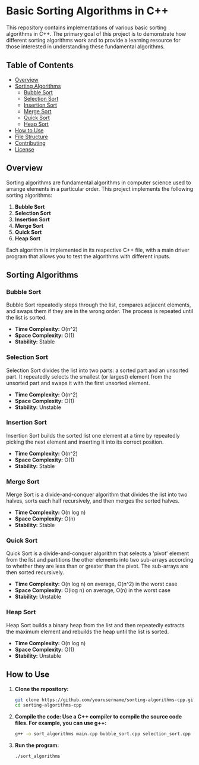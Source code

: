 # Basic Sorting Algorithms in C++

This repository contains implementations of various basic sorting algorithms in C++. The primary goal of this project is to demonstrate how different sorting algorithms work and to provide a learning resource for those interested in understanding these fundamental algorithms.

## Table of Contents

- [Overview](#overview)
- [Sorting Algorithms](#sorting-algorithms)
  - [Bubble Sort](#bubble-sort)
  - [Selection Sort](#selection-sort)
  - [Insertion Sort](#insertion-sort)
  - [Merge Sort](#merge-sort)
  - [Quick Sort](#quick-sort)
  - [Heap Sort](#heap-sort)
- [How to Use](#how-to-use)
- [File Structure](#file-structure)
- [Contributing](#contributing)
- [License](#license)

## Overview

Sorting algorithms are fundamental algorithms in computer science used to arrange elements in a particular order. This project implements the following sorting algorithms:

1. **Bubble Sort**
2. **Selection Sort**
3. **Insertion Sort**
4. **Merge Sort**
5. **Quick Sort**
6. **Heap Sort**

Each algorithm is implemented in its respective C++ file, with a main driver program that allows you to test the algorithms with different inputs.

## Sorting Algorithms

### Bubble Sort
Bubble Sort repeatedly steps through the list, compares adjacent elements, and swaps them if they are in the wrong order. The process is repeated until the list is sorted.

- **Time Complexity:** O(n^2)
- **Space Complexity:** O(1)
- **Stability:** Stable

### Selection Sort
Selection Sort divides the list into two parts: a sorted part and an unsorted part. It repeatedly selects the smallest (or largest) element from the unsorted part and swaps it with the first unsorted element.

- **Time Complexity:** O(n^2)
- **Space Complexity:** O(1)
- **Stability:** Unstable

### Insertion Sort
Insertion Sort builds the sorted list one element at a time by repeatedly picking the next element and inserting it into its correct position.

- **Time Complexity:** O(n^2)
- **Space Complexity:** O(1)
- **Stability:** Stable

### Merge Sort
Merge Sort is a divide-and-conquer algorithm that divides the list into two halves, sorts each half recursively, and then merges the sorted halves.

- **Time Complexity:** O(n log n)
- **Space Complexity:** O(n)
- **Stability:** Stable

### Quick Sort
Quick Sort is a divide-and-conquer algorithm that selects a 'pivot' element from the list and partitions the other elements into two sub-arrays according to whether they are less than or greater than the pivot. The sub-arrays are then sorted recursively.

- **Time Complexity:** O(n log n) on average, O(n^2) in the worst case
- **Space Complexity:** O(log n) on average, O(n) in the worst case
- **Stability:** Unstable

### Heap Sort
Heap Sort builds a binary heap from the list and then repeatedly extracts the maximum element and rebuilds the heap until the list is sorted.

- **Time Complexity:** O(n log n)
- **Space Complexity:** O(1)
- **Stability:** Unstable

## How to Use

1. **Clone the repository:**
   ```bash
   git clone https://github.com/yourusername/sorting-algorithms-cpp.git
   cd sorting-algorithms-cpp
2. **Compile the code: Use a C++ compiler to compile the source code files. For example, you can use g++:**
   ```bash
   g++ -o sort_algorithms main.cpp bubble_sort.cpp selection_sort.cpp insertion_sort.cpp merge_sort.cpp quick_sort.cpp heap_sort.cpp
3. **Run the program:**
   ```bash
   ./sort_algorithms
